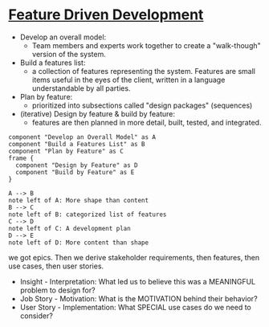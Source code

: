 # [Feature Driven Development]()

  - Develop an overall model:
    - Team members and experts work together to create a "walk-though" version of the system.
  - Build a features list:
    - a collection of features representing the system. Features are small items useful in the eyes of the client, written in a language understandable by all parties.
  - Plan by feature: 
    - prioritized into subsections called "design packages" (sequences)
  - (iterative) Design by feature & build by feature:
    - features are then planned in more detail, built, tested, and integrated.

```plantuml
component "Develop an Overall Model" as A
component "Build a Features List" as B
component "Plan by Feature" as C
frame {
  component "Design by Feature" as D
  component "Build by Feature" as E
}

A --> B
note left of A: More shape than content
B --> C
note left of B: categorized list of features
C --> D
note left of C: A development plan
D --> E
note left of D: More content than shape
```

we got epics. Then we derive stakeholder requirements, then features, then use cases, then user stories.
  - Insight - Interpretation: What led us to believe this was a MEANINGFUL problem to design for?
  - Job Story - Motivation: What is the MOTIVATION behind their behavior?
  - User Story - Implementation: What SPECIAL use cases do we need to consider?
